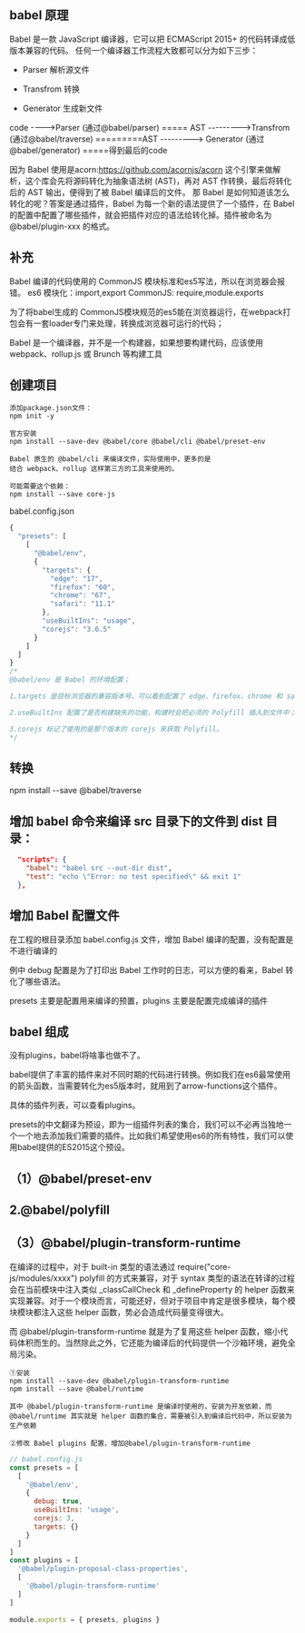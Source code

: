 ## babel 原理
Babel 是一款 JavaScript 编译器，它可以把 ECMAScript 2015+ 的代码转译成低版本兼容的代码。
任何一个编译器工作流程大致都可以分为如下三步：

- Parser 解析源文件

- Transfrom 转换

- Generator 生成新文件

code ---->Parser (通过@babel/parser)  ===== AST --------->Transfrom (通过@babel/traverse) =========AST ---------> Generator (通过@babel/generator)  =====得到最后的code

因为 Babel 使用是acorn:https://github.com/acornjs/acorn
这个引擎来做解析，这个库会先将源码转化为抽象语法树 (AST)，再对 AST 作转换，最后将转化后的 AST 输出，便得到了被 Babel 编译后的文件。
那 Babel 是如何知道该怎么转化的呢？答案是通过插件，Babel 为每一个新的语法提供了一个插件，在 Babel 的配置中配置了哪些插件，就会把插件对应的语法给转化掉。插件被命名为 @babel/plugin-xxx 的格式。

## 补充
Babel 编译的代码使用的 CommonJS 模块标准和es5写法，所以在浏览器会报错。
es6 模块化：import,export
CommonJS: require,module.exports

为了将babel生成的 CommonJS模块规范的es5能在浏览器运行，在webpack打包会有一套loader专门来处理，转换成浏览器可运行的代码；

Babel 是一个编译器，并不是一个构建器，如果想要构建代码，应该使用 webpack、rollup.js 或 Brunch 等构建工具

## 创建项目
```text
添加package.json文件： 
npm init -y

官方安装
npm install --save-dev @babel/core @babel/cli @babel/preset-env

Babel 原生的 @babel/cli 来编译文件，实际使用中，更多的是
结合 webpack、rollup 这样第三方的工具来使用的。

可能需要这个依赖：
npm install --save core-js
```

babel.config.json
```js
{
  "presets": [
    [
      "@babel/env",
      {
        "targets": {
          "edge": "17",
          "firefox": "60",
          "chrome": "67",
          "safari": "11.1"
        },
        "useBuiltIns": "usage",
        "corejs": "3.6.5"
      }
    ]
  ]
}
/*
@babel/env 是 Babel 的环境配置；

1.targets 是目标浏览器的兼容版本号，可以看到配置了 edge、firefox、chrome 和 safari 浏览器的版本号；

2.useBuiltIns 配置了是否构建缺失的功能，构建时会把必须的 Polyfill 插入到文件中；

3.corejs 标记了使用的是那个版本的 corejs 来获取 Polyfill。
*/
```

## 转换
npm install --save @babel/traverse

## 增加 babel 命令来编译 src 目录下的文件到 dist 目录：
```json
  "scripts": {
    "babel": "babel src --out-dir dist",
    "test": "echo \"Error: no test specified\" && exit 1"
  },
```

## 增加 Babel 配置文件
在工程的根目录添加 babel.config.js 文件，增加 Babel 编译的配置，没有配置是不进行编译的

例中 debug 配置是为了打印出 Babel 工作时的日志，可以方便的看来，Babel 转化了哪些语法。

presets 主要是配置用来编译的预置，plugins 主要是配置完成编译的插件

## babel 组成
没有plugins，babel将啥事也做不了。

babel提供了丰富的插件来对不同时期的代码进行转换。例如我们在es6最常使用的箭头函数，当需要转化为es5版本时，就用到了arrow-functions这个插件。

具体的插件列表，可以查看plugins。

presets的中文翻译为预设，即为一组插件列表的集合，我们可以不必再当独地一个一个地去添加我们需要的插件。比如我们希望使用es6的所有特性，我们可以使用babel提供的ES2015这个预设。
## （1）@babel/preset-env


## 2.@babel/polyfill
## （3）@babel/plugin-transform-runtime
在编译的过程中，对于 built-in 类型的语法通过 require("core-js/modules/xxxx") polyfill 的方式来兼容，对于 syntax 类型的语法在转译的过程会在当前模块中注入类似 _classCallCheck 和 _defineProperty 的 helper 函数来实现兼容。对于一个模块而言，可能还好，但对于项目中肯定是很多模块，每个模块模块都注入这些 helper 函数，势必会造成代码量变得很大。

而 @babel/plugin-transform-runtime 就是为了复用这些 helper 函数，缩小代码体积而生的。当然除此之外，它还能为编译后的代码提供一个沙箱环境，避免全局污染。
```
①安装
npm install --save-dev @babel/plugin-transform-runtime
npm install --save @babel/runtime

其中 @babel/plugin-transform-runtime 是编译时使用的，安装为开发依赖，而 @babel/runtime 其实就是 helper 函数的集合，需要被引入到编译后代码中，所以安装为生产依赖

②修改 Babel plugins 配置，增加@babel/plugin-transform-runtime
```

```js
// babel.config.js
const presets = [
  [
    '@babel/env',
    {
      debug: true,
      useBuiltIns: 'usage',
      corejs: 3,
      targets: {}
    }
  ]
]
const plugins = [
  '@babel/plugin-proposal-class-properties',
  [
    '@babel/plugin-transform-runtime'
  ]
]
 
module.exports = { presets, plugins }
```